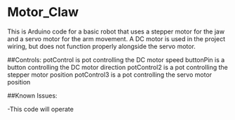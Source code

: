 # Motor_Claw

This is Arduino code for a basic robot that uses a stepper motor for the jaw and a servo motor for the arm movement.  A DC motor is used in the project wiring, but does not function properly alongside the servo motor.  

##Controls: potControl is pot controlling the DC motor speed
	buttonPin is a button controlling the DC motor direction
	potControl2 is a pot controlling the stepper motor position
	potControl3 is a pot controlling the servo motor position


##Known Issues:

-This code will operate 
